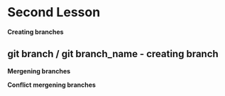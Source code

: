 # Second Lesson

**Creating branches**

## git branch / git branch_name - creating branch
**Mergening branches**

**Conflict mergening branches**